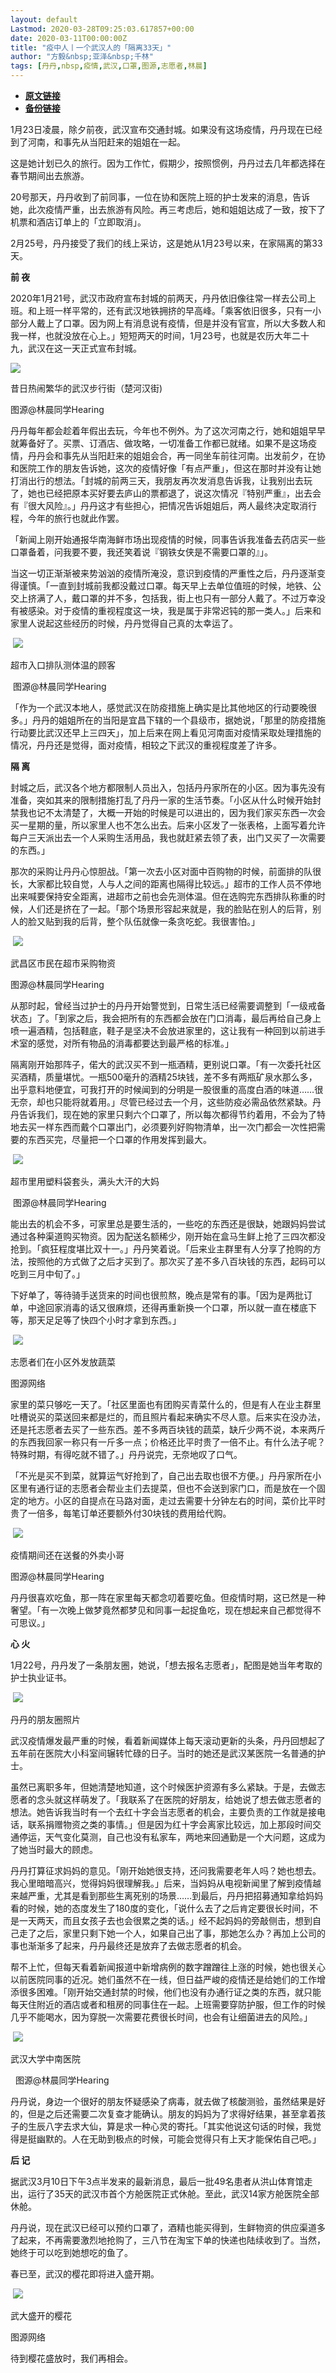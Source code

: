 ```yaml
---
layout: default
Lastmod: 2020-03-28T09:25:03.617857+00:00
date: 2020-03-11T00:00:00Z
title: "疫中人丨一个武汉人的「隔离33天」"
author: "方毅&nbsp;亚泽&nbsp;千林"
tags: [丹丹,nbsp,疫情,武汉,口罩,图源,志愿者,林晨]
---
```


* [**原文链接**](https://mp.weixin.qq.com/s/J_zVZrcyYT5K-3tocx9ubw)
* [**备份链接**](http://archive.ph/yUc7I)


1月23日凌晨，除夕前夜，武汉宣布交通封城。如果没有这场疫情，丹丹现在已经到了河南，和事先从当阳赶来的姐姐在一起。

这是她计划已久的旅行。因为工作忙，假期少，按照惯例，丹丹过去几年都选择在春节期间出去旅游。

20号那天，丹丹收到了前同事，一位在协和医院上班的护士发来的消息，告诉她，此次疫情严重，出去旅游有风险。再三考虑后，她和姐姐达成了一致，按下了机票和酒店订单上的「立即取消」。

2月25号，丹丹接受了我们的线上采访，这是她从1月23号以来，在家隔离的第33天。

**前 夜**

  

2020年1月21号，武汉市政府宣布封城的前两天，丹丹依旧像往常一样去公司上班。和上班一样平常的，还有武汉地铁拥挤的早高峰。「乘客依旧很多，只有一小部分人戴上了口罩。因为网上有消息说有疫情，但是并没有官宣，所以大多数人和我一样，也就没放在心上。」短短两天的时间，1月23号，也就是农历大年二十九，武汉在这一天正式宣布封城。

![](/images/post/6bfbe8662f4d5d13898275f14e766ef0.jpg)

昔日热闹繁华的武汉步行街（楚河汉街)

图源@林晨同学Hearing

丹丹每年都会趁着年假出去玩，今年也不例外。为了这次河南之行，她和姐姐早早就筹备好了。买票、订酒店、做攻略，一切准备工作都已就绪。如果不是这场疫情，丹丹会和事先从当阳赶来的姐姐会合，再一同坐车前往河南。出发前夕，在协和医院工作的朋友告诉她，这次的疫情好像「有点严重」，但这在那时并没有让她打消出行的想法。「封城的前两三天，我朋友再次发消息告诉我，让我别出去玩了，她也已经把原本买好要去庐山的票都退了，说这次情况『特别严重』，出去会有『很大风险』。」丹丹这才有些担心，把情况告诉姐姐后，两人最终决定取消行程，今年的旅行也就此作罢。

「新闻上刚开始通报华南海鲜市场出现疫情的时候，同事告诉我准备去药店买一些口罩备着，问我要不要，我还笑着说『钢铁女侠是不需要口罩的』」。

当这一切正渐渐被来势汹汹的疫情所淹没，意识到疫情的严重性之后，丹丹逐渐变得谨慎。「一直到封城前我都没戴过口罩。每天早上去单位值班的时候，地铁、公交上挤满了人，戴口罩的并不多，包括我，街上也只有一部分人戴了。不过万幸没有被感染。对于疫情的重视程度这一块，我是属于非常迟钝的那一类人。」后来和家里人说起这些经历的时候，丹丹觉得自己真的太幸运了。

 ![](/images/post/6967c35d2882b75235c4b2235c15175f.jpg)

超市入口排队测体温的顾客 

 图源@林晨同学Hearing

「作为一个武汉本地人，感觉武汉在防疫措施上确实是比其他地区的行动要晚很多。」丹丹的姐姐所在的当阳是宜昌下辖的一个县级市，据她说，「那里的防疫措施行动要比武汉还早上三四天」，加上后来在网上看见河南面对疫情采取处理措施的情况，丹丹还是觉得，面对疫情，相较之下武汉的重视程度差了许多。

**隔 离**

  

封城之后，武汉各个地方都限制人员出入，包括丹丹家所在的小区。因为事先没有准备，突如其来的限制措施打乱了丹丹一家的生活节奏。「小区从什么时候开始封禁我也记不太清楚了，大概一开始的时候是可以进出的，因为我们家买东西一次会买一星期的量，所以家里人也不怎么出去。后来小区发了一张表格，上面写着允许每户三天派出去一个人采购生活用品，我也就赶紧去领了表，出门又买了一次需要的东西。」  

那次的采购让丹丹心惊胆战。「第一次去小区对面中百购物的时候，前面排的队很长，大家都比较自觉，人与人之间的距离也隔得比较远。」超市的工作人员不停地出来喊要保持安全距离，进超市之前也会先测体温。但在选购完东西排队称重的时候，人们还是挤在了一起。「那个场景形容起来就是，我的脸贴在别人的后背，别人的脸又贴到我的后背，整个队伍就像一条贪吃蛇。我很害怕。」

 ![](/images/post/0f3fa5d5b84534cf1165624e4d2e6bc1.jpg)

武昌区市民在超市采购物资  

图源@林晨同学Hearing

从那时起，曾经当过护士的丹丹开始警觉到，日常生活已经需要调整到「一级戒备状态」了。「到家之后，我会把所有的东西都会放在门口消毒，最后再给自己身上喷一遍酒精，包括鞋底，鞋子是坚决不会放进家里的，这让我有一种回到以前进手术室的感觉，对所有物品的消毒都要达到最严格的标准。」

隔离刚开始那阵子，偌大的武汉买不到一瓶酒精，更别说口罩。「有一次委托社区买酒精，质量堪忧。一瓶500毫升的酒精25块钱，差不多有两瓶矿泉水那么多，出乎意料地便宜，可我打开的时候闻到的分明是一股很重的高度白酒的味道……很无奈，却也只能将就着用。」尽管已经过去一个月，这些防疫必需品依然紧缺。丹丹告诉我们，现在她的家里只剩六个口罩了，所以每次都得节约着用，不会为了特地去买一样东西而戴个口罩出门，必须要列好购物清单，出一次门都会一次性把需要的东西买完，尽量把一个口罩的作用发挥到最大。

 ![](/images/post/c443a74cfd3bd973defdb7b7a57a5ac1.jpg)

超市里用塑料袋套头，满头大汗的大妈 

 图源@林晨同学Hearing

能出去的机会不多，可家里总是要生活的，一些吃的东西还是很缺，她跟妈妈尝试通过各种渠道购买物资。因为配送名额稀少，刚开始在盒马生鲜上抢了三四次都没抢到。「疯狂程度堪比双十一。」丹丹笑着说。「后来业主群里有人分享了抢购的方法，按照他的方式做了之后才买到了。那次买了差不多八百块钱的东西，起码可以吃到三月中旬了。」

下好单了，等待骑手送货来的时间也很煎熬，晚点是常有的事。「因为是两批订单，中途回家消毒的话又很麻烦，还得再重新换一个口罩，所以就一直在楼底下等，那天足足等了快四个小时才拿到东西。」

 ![](/images/post/ab31b4113db0d340d374335e525cbdac.jpg)

志愿者们在小区外发放蔬菜

图源网络

家里的菜只够吃一天了。「社区里面也有团购买青菜什么的，但是有人在业主群里吐槽说买的菜送回来都是烂的，而且照片看起来确实不尽人意。后来实在没办法，还是托志愿者去买了一些东西。差不多两百块钱的蔬菜，缺斤少两不说，本来两斤的东西我回家一称只有一斤多一点；价格还比平时贵了一倍不止。有什么法子呢？特殊时期，有得吃就不错了。」丹丹说完，无奈地叹了口气。

「不光是买不到菜，就算运气好抢到了，自己出去取也很不方便。」丹丹家所在小区里有通行证的志愿者会帮业主们去提菜，但也不会送到家门口，而是放在一个固定的地方。小区的自提点在马路对面，走过去需要十分钟左右的时间，菜价比平时贵了一倍多，每笔订单还要额外付30块钱的费用给代购。

 ![](/images/post/4f7fb10b1726aeecc457970afe1f2b5b.jpg)

疫情期间还在送餐的外卖小哥

图源@林晨同学Hearing

丹丹很喜欢吃鱼，那一阵在家里每天都念叨着要吃鱼。但疫情时期，这已然是一种奢望。「有一次晚上做梦竟然都梦见和同事一起捉鱼吃，现在想起来自己都觉得不可思议。」

**心 火**

  

1月22号，丹丹发了一条朋友圈，她说，「想去报名志愿者」，配图是她当年考取的护士执业证书。

 ![](/images/post/52c605831f1eef42353707c27b41fdf2.jpg)

丹丹的朋友圈照片

武汉疫情爆发最严重的时候，看着新闻媒体上每天滚动更新的头条，丹丹回想起了五年前在医院大小科室间辗转忙碌的日子。当时的她还是武汉某医院一名普通的护士。

虽然已离职多年，但她清楚地知道，这个时候医护资源有多么紧缺。于是，去做志愿者的念头就这样萌发了。「我联系了在医院的好朋友，给她说了想去做志愿者的想法。她告诉我当时有一个去红十字会当志愿者的机会，主要负责的工作就是接电话，联系捐赠物资之类的事情。」但是因为红十字会离家比较远，加上那段时间交通停运，天气变化莫测，自己也没有私家车，两地来回通勤是一个大问题，这成为了她当时最大的顾虑。

丹丹打算征求妈妈的意见。「刚开始她很支持，还问我需要老年人吗？她也想去。我心里暗暗高兴，觉得妈妈很理解我。」后来，当妈妈从电视新闻里了解到疫情越来越严重，尤其是看到那些生离死别的场景……到最后，丹丹把招募通知拿给妈妈看的时候，她的态度发生了180度的变化，「说什么去了之后肯定要很长时间，不是一天两天，而且女孩子去也会很累之类的话。」经不起妈妈的旁敲侧击，想到自己走了之后，家里只剩下她一个人，如果自己出了事，那她怎么办？再加上公司的事也渐渐多了起来，丹丹最终还是放弃了去做志愿者的机会。

帮不上忙，但每天看着新闻报道中新增病例的数字蹭蹭往上涨的时候，她也很关心以前医院同事的近况。她们虽然不在一线，但日益严峻的疫情还是给她们的工作增添很多困难。「刚开始交通封禁的时候，他们也没有办通行证之类的东西，就只能每天住附近的酒店或者和租房的同事住在一起。上班需要穿防护服，但工作的时候几乎不能喝水，因为穿脱一次需要花费很长时间，也会有让细菌进去的风险。」

 ![](/images/post/41f5c93b25d0bec36ed6ec6ff3505534.jpg)

武汉大学中南医院

  图源@林晨同学Hearing

丹丹说，身边一个很好的朋友怀疑感染了病毒，就去做了核酸测验，虽然结果是好的，但是之后还需要二次复查才能确认。朋友的妈妈为了求得好结果，甚至拿着孩子的生辰八字去求大仙，算是求一种心灵的寄托。「其实他说这句话的时候，我觉得是挺幽默的。人在无助到极点的时候，可能会觉得只有上天才能保佑自己吧。」

**后 记**

  

据武汉3月10日下午3点半发来的最新消息，最后一批49名患者从洪山体育馆走出，运行了35天的武汉市首个方舱医院正式休舱。至此，武汉14家方舱医院全部休舱。

丹丹说，现在武汉已经可以预约口罩了，酒精也能买得到，生鲜物资的供应渠道多了起来，不再需要激烈地抢购了，三八节在淘宝下单的快递也陆续收到了。当然，她终于可以吃到她想吃的鱼了。

春已至，武汉的樱花即将进入盛开期。

 ![](/images/post/b73f028fcff26f0daac14370e7255bb3.jpg)

武大盛开的樱花

图源网络

待到樱花盛放时，我们再相会。

